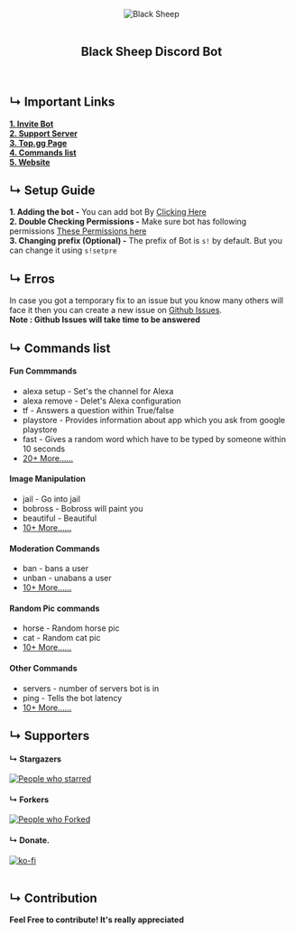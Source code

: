 <center>

![Black Sheep](https://images.discordapp.net/avatars/716985864512864328/6b384b48ecc16aa96544853b765a29ec.png)  
<br />
  
## **Black Sheep Discord Bot**

</center>
<br />

## &#8627; Important Links
**[1. Invite Bot](https://top.gg/bot/716985864512864328/invite)**   
**[2. Support Server](https://pgamerx.com)**   
**[3. Top.gg Page](https://top.gg/bot/716985864512864328)**   
**[4. Commands list](https://sheep.pgamerx.com/commands)**   
**[5. Website](https://sheep.pgamerx.com)**  

## &#8627; Setup Guide
 **1. Adding the bot -**  You can add bot By [Clicking Here](https://discord.com/oauth2/authorize?client_id=716985864512864328&scope=bot&permissions=1580596551)    
 **2. Double Checking Permissions -** Make sure bot has following permissions [These Permissions here](https://i.imgur.com/bMzH9Re.png)    
 **3. Changing prefix (Optional) -** The prefix of Bot is `s!` by default. But you can change it using `s!setpre`

## &#8627; Erros
In case you got a temporary fix to an issue but you know many others will face it then you can create a new issue on [Github Issues](https://github.com/PGamerXstudio/blacksheep/issues/new).     
**Note : Github Issues will take time to be answered**

## &#8627; Commands list
#### Fun Commmands
* alexa setup - Set's the channel for Alexa
* alexa remove - Delet's Alexa configuration 
* tf - Answers a question within True/false
* playstore - Provides information about app which you ask from google playstore
* fast - Gives a random word which have to be typed by someone within 10 seconds
* [20+ More......](https://sheep.pgamerx.com/commands)
#### Image Manipulation
* jail - Go into jail
* bobross - Bobross will paint you
* beautiful - Beautiful
* [10+ More......](https://sheep.pgamerx.com/commands)
#### Moderation Commands
* ban - bans a user
* unban - unabans a user
* [10+ More......](https://sheep.pgamerx.com/commands)
#### Random Pic commands
* horse - Random horse pic
* cat - Random cat pic
* [10+ More......](https://sheep.pgamerx.com/commands)
#### Other Commands
* servers - number of servers bot is in
* ping - Tells the bot latency
* [10+ More......](https://sheep.pgamerx.com/commands)

## &#8627; Supporters

#### &#8627; Stargazers 
[![People who starred](https://reporoster.com/stars/pgamerxstudio/blacksheep)](https://github.com/pgamerxstudio/blacksheep/stargazers)      
#### &#8627; Forkers 
[![People who Forked](https://reporoster.com/forks/pgamerxstudio/blacksheep)](https://github.com/pgamerxstudio/blacksheep/)     
#### &#8627; Donate.    
[![ko-fi](https://ko-fi.com/img/githubbutton_sm.svg)](https://ko-fi.com/U7U438GWF)   
<br />     


## &#8627; Contribution
**Feel Free to contribute! It's really appreciated**
<br />
